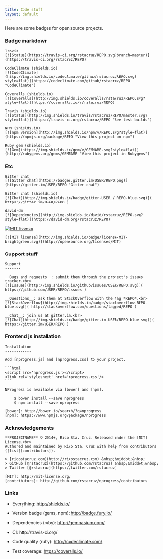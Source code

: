 ```yaml
---
title: Code stuff
layout: default
---
```


Here are some badges for open source projects.

### Badge markdown

    Travis
    [![Status](https://travis-ci.org/rstacruz/REPO.svg?branch=master)](https://travis-ci.org/rstacruz/REPO)  

    CodeClimate (shields.io)
    [![CodeClimate](http://img.shields.io/codeclimate/github/rstacruz/REPO.svg?style=flat)](https://codeclimate.com/github/rstacruz/REPO 
    "CodeClimate")

    Coveralls (shields.io)
    [![Coveralls](http://img.shields.io/coveralls/rstacruz/REPO.svg?style=flat)](https://coveralls.io/r/rstacruz/REPO)

    Travis (shields.io)
    [![Status](http://img.shields.io/travis/rstacruz/REPO/master.svg?style=flat)](https://travis-ci.org/rstacruz/REPO "See test builds")

    NPM (shields.io)
    [![npm version](http://img.shields.io/npm/v/REPO.svg?style=flat)](https://npmjs.org/package/REPO "View this project on npm")

    Ruby gem (shields.io)
    [![Gem](https://img.shields.io/gem/v/GEMNAME.svg?style=flat)](http://rubygems.org/gems/GEMNAME "View this project in Rubygems")

### Etc

    Gitter chat
    [![Gitter chat](https://badges.gitter.im/USER/REPO.png)](https://gitter.im/USER/REPO "Gitter chat")

    Gitter chat (shields.io)
    [![Chat](http://img.shields.io/badge/gitter-USER / REPO-blue.svg)]( https://gitter.im/USER/REPO )

    david-dm
    [![Dependencies](http://img.shields.io/david/rstacruz/REPO.svg?style=flat)](https://david-dm.org/rstacruz/REPO)

[![MIT license](http://img.shields.io/badge/license-MIT-brightgreen.svg)](http://opensource.org/licenses/MIT)

    [![MIT license](http://img.shields.io/badge/license-MIT-brightgreen.svg)](http://opensource.org/licenses/MIT)

### Support stuff

    Support
    -------

    __Bugs and requests__: submit them through the project's issues tracker.<br>
    [![Issues](http://img.shields.io/github/issues/USER/REPO.svg)]( https://github.com/USER/REPO/issues )

    __Questions__: ask them at StackOverflow with the tag *REPO*.<br>
    [![StackOverflow](http://img.shields.io/badge/stackoverflow-REPO-blue.svg)]( http://stackoverflow.com/questions/tagged/REPO )

    __Chat__: join us at gitter.im.<br>
    [![Chat](http://img.shields.io/badge/gitter.im-USER/REPO-blue.svg)]( https://gitter.im/USER/REPO )

### Frontend js installation

    Installation
    ------------

    Add [nprogress.js] and [nprogress.css] to your project.

    ```html
    <script src='nprogress.js'></script>
    <link rel='stylesheet' href='nprogress.css'/>
    ```

    NProgress is available via [bower] and [npm].

        $ bower install --save nprogress
        $ npm install --save nprogress

    [bower]: http://bower.io/search/?q=nprogress
    [npm]: https://www.npmjs.org/package/nprogress

### Acknowledgements

    **PROJECTNAME** © 2014+, Rico Sta. Cruz. Released under the [MIT] License.<br>
    Authored and maintained by Rico Sta. Cruz with help from contributors ([list][contributors]).

    > [ricostacruz.com](http://ricostacruz.com) &nbsp;&middot;&nbsp;
    > GitHub [@rstacruz](https://github.com/rstacruz) &nbsp;&middot;&nbsp;
    > Twitter [@rstacruz](https://twitter.com/rstacruz)

    [MIT]: http://mit-license.org/
    [contributors]: http://github.com/rstacruz/nprogress/contributors

### Links

 * Everything: http://shields.io/

 * Version badge (gems, npm): http://badge.fury.io/

 * Dependencies (ruby): http://gemnasium.com/

 * CI: http://travis-ci.org/

 * Code quality (ruby): http://codeclimate.com/

 * Test coverage: https://coveralls.io/

